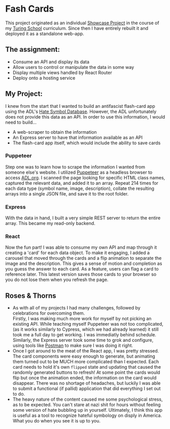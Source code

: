 # Fash Cards
This project originated as an individual [Showcase Project](https://frontend.turing.edu/projects/module-3/showcase.html) in the course of my [Turing School](https://turing.edu) curriculum. Since then I have entirely rebuilt it and deployed it as a standalone web-app.

## The assignment:
- Consume an API and display its data
- Allow users to control or manipulate the data in some way
- Display multiple views handled by React Router
- Deploy onto a hosting service

## My Project:
I knew from the start that I wanted to build an antifascist flash-card app using the ADL's [Hate Symbol Database](https://www.adl.org/resources/hate-symbols/search). However, the ADL unfortunately does not provide this data as an API. In order to use this information, I would need to build...
- A web-scraper to obtain the information
- An Express server to have that information available as an API
- The flash-card app itself, which would include the ability to save cards

### Puppeteer
Step one was to learn how to scrape the information I wanted from someone else's website. I utilized [Puppeteer](https://pptr.dev) as a headless browser to access [ADL.org](https://www.adl.org). I scanned the page looking for specific HTML class names, captured the relevant data, and added it to an array. Repeat 214 times for each data type (symbol name, image, description), collate the resulting arrays into a single JSON file, and save it to the root folder.

### Express
With the data in hand, I built a very simple REST server to return the entire array. This became my read-only backend.

### React
Now the fun part! I was able to consume my own API and map through it creating a 'card' for each data object. To make it engaging, I added a carousel that moved through the cards and a flip animation to separate the image and the description. This gives a sense of motion and completion as you guess the answer to each card. As a feature, users can flag a card to reference later. This latest version saves those cards to your browser so you do not lose them when you refresh the page.

## Roses & Thorns
- As with all of my projects I had many challenges, followed by celebrations for overcoming them.  
Firstly, I was making much more work for myself by not picking an existing API. While teaching myself Puppeteer was not too complicated, (as it works similarly to Cypress, which we had already learned) it still took me a full day to get working. I was immediatly behind schedule. Similarly, the Express server took some time to grok and configure, using tools like [Postman](https://www.postman.com) to make sure I was doing it right.  
- Once I got around to the meat of the React app, I was pretty stressed. The card components were easy enough to generate, but animating them turned out to be MUCH more complicated than I expected. Each card needs to hold it's own `flipped` state and updating that caused the randomly generated buttons to refresh! At some point the cards would flip but once the animation ended, the information on the card would disappear. There was no shortage of headaches, but luckily I was able to submit a functional (if pallid) application that did everything I set out to do.  
- The heavy nature of the content caused me some psychological stress, as to be expected. You can't stare at nazi shit for hours without feeling some version of hate bubbling up in yourself. Ultimately, I think this app is useful as a tool to recognize hateful symbology on disply in America. What you do when you see it is up to you.  
